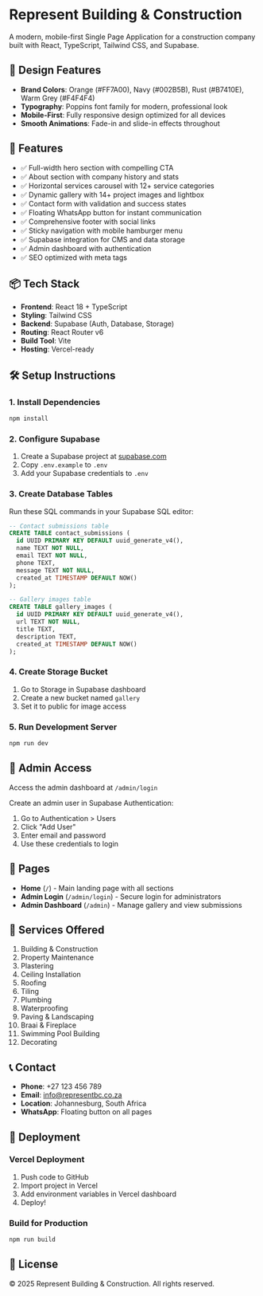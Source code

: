 # Represent Building & Construction

A modern, mobile-first Single Page Application for a construction company built with React, TypeScript, Tailwind CSS, and Supabase.

## 🎨 Design Features

- **Brand Colors**: Orange (#FF7A00), Navy (#002B5B), Rust (#B7410E), Warm Grey (#F4F4F4)
- **Typography**: Poppins font family for modern, professional look
- **Mobile-First**: Fully responsive design optimized for all devices
- **Smooth Animations**: Fade-in and slide-in effects throughout

## 🚀 Features

- ✅ Full-width hero section with compelling CTA
- ✅ About section with company history and stats
- ✅ Horizontal services carousel with 12+ service categories
- ✅ Dynamic gallery with 14+ project images and lightbox
- ✅ Contact form with validation and success states
- ✅ Floating WhatsApp button for instant communication
- ✅ Comprehensive footer with social links
- ✅ Sticky navigation with mobile hamburger menu
- ✅ Supabase integration for CMS and data storage
- ✅ Admin dashboard with authentication
- ✅ SEO optimized with meta tags

## 📦 Tech Stack

- **Frontend**: React 18 + TypeScript
- **Styling**: Tailwind CSS
- **Backend**: Supabase (Auth, Database, Storage)
- **Routing**: React Router v6
- **Build Tool**: Vite
- **Hosting**: Vercel-ready

## 🛠️ Setup Instructions

### 1. Install Dependencies

```bash
npm install
```

### 2. Configure Supabase

1. Create a Supabase project at [supabase.com](https://supabase.com)
2. Copy `.env.example` to `.env`
3. Add your Supabase credentials to `.env`

### 3. Create Database Tables

Run these SQL commands in your Supabase SQL editor:

```sql
-- Contact submissions table
CREATE TABLE contact_submissions (
  id UUID PRIMARY KEY DEFAULT uuid_generate_v4(),
  name TEXT NOT NULL,
  email TEXT NOT NULL,
  phone TEXT,
  message TEXT NOT NULL,
  created_at TIMESTAMP DEFAULT NOW()
);

-- Gallery images table
CREATE TABLE gallery_images (
  id UUID PRIMARY KEY DEFAULT uuid_generate_v4(),
  url TEXT NOT NULL,
  title TEXT,
  description TEXT,
  created_at TIMESTAMP DEFAULT NOW()
);
```

### 4. Create Storage Bucket

1. Go to Storage in Supabase dashboard
2. Create a new bucket named `gallery`
3. Set it to public for image access

### 5. Run Development Server

```bash
npm run dev
```

## 🔐 Admin Access

Access the admin dashboard at `/admin/login`

Create an admin user in Supabase Authentication:
1. Go to Authentication > Users
2. Click "Add User"
3. Enter email and password
4. Use these credentials to login

## 📱 Pages

- **Home** (`/`) - Main landing page with all sections
- **Admin Login** (`/admin/login`) - Secure login for administrators
- **Admin Dashboard** (`/admin`) - Manage gallery and view submissions

## 🎯 Services Offered

1. Building & Construction
2. Property Maintenance
3. Plastering
4. Ceiling Installation
5. Roofing
6. Tiling
7. Plumbing
8. Waterproofing
9. Paving & Landscaping
10. Braai & Fireplace
11. Swimming Pool Building
12. Decorating

## 📞 Contact

- **Phone**: +27 123 456 789
- **Email**: info@representbc.co.za
- **Location**: Johannesburg, South Africa
- **WhatsApp**: Floating button on all pages

## 🚀 Deployment

### Vercel Deployment

1. Push code to GitHub
2. Import project in Vercel
3. Add environment variables in Vercel dashboard
4. Deploy!

### Build for Production

```bash
npm run build
```

## 📄 License

© 2025 Represent Building & Construction. All rights reserved.
